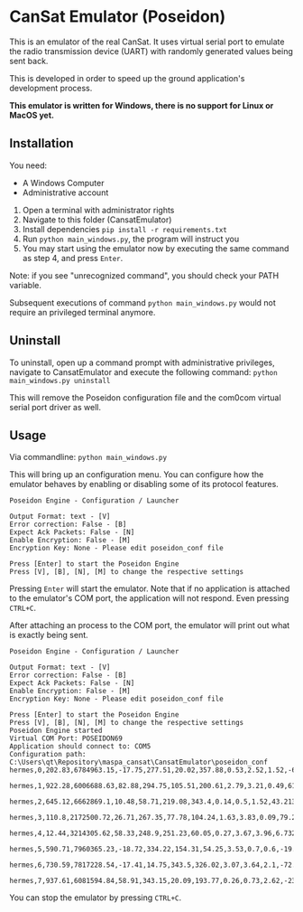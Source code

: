 # CanSat Emulator (Poseidon)

This is an emulator of the real CanSat. It uses virtual serial port to emulate the radio transmission device (UART) with randomly generated values being sent back.

This is developed in order to speed up the ground application's development process.

**This emulator is written for Windows, there is no support for Linux or MacOS yet.**

## Installation

You need:
- A Windows Computer
- Administrative account

1. Open a terminal with administrator rights
2. Navigate to this folder (CansatEmulator)
3. Install dependencies `pip install -r requirements.txt`
4. Run `python main_windows.py`, the program will instruct you
5. You may start using the emulator now by executing the same command as step 4, and press `Enter`.

Note: if you see "unrecognized command", you should check your PATH variable.

Subsequent executions of command `python main_windows.py` would not require an privileged terminal anymore.

## Uninstall

To uninstall, open up a command prompt with administrative privileges, navigate to CansatEmulator and execute the following command:
`python main_windows.py uninstall`

This will remove the Poseidon configuration file and the com0com virtual serial port driver as well.

## Usage
Via commandline:
`python main_windows.py`

This will bring up an configuration menu. You can configure how the emulator behaves by enabling or disabling some of its protocol features.
```
Poseidon Engine - Configuration / Launcher

Output Format: text - [V]
Error correction: False - [B]
Expect Ack Packets: False - [N]
Enable Encryption: False - [M]
Encryption Key: None - Please edit poseidon_conf file

Press [Enter] to start the Poseidon Engine
Press [V], [B], [N], [M] to change the respective settings
```

Pressing `Enter` will start the emulator. Note that if no application is attached to the emulator's COM port, the application will not respond. Even pressing `CTRL+C`.

After attaching an process to the COM port, the emulator will print out what is exactly being sent.

```
Poseidon Engine - Configuration / Launcher

Output Format: text - [V]
Error correction: False - [B]
Expect Ack Packets: False - [N]
Enable Encryption: False - [M]
Encryption Key: None - Please edit poseidon_conf file

Press [Enter] to start the Poseidon Engine
Press [V], [B], [N], [M] to change the respective settings
Poseidon Engine started
Virtual COM Port: POSEIDON69
Application should connect to: COM5
Configuration path: C:\Users\qt\Repository\maspa_cansat\CansatEmulator\poseidon_conf
hermes,0,202.83,6784963.15,-17.75,277.51,20.02,357.88,0.53,2.52,1.52,-69.61135591546874,20.472343225916802,5.02

hermes,1,922.28,6006688.63,82.88,294.75,105.51,200.61,2.79,3.21,0.49,61.41025081377836,138.7792539031496,13.88

hermes,2,645.12,6662869.1,10.48,58.71,219.08,343.4,0.14,0.5,1.52,43.2130352399532,-128.46716784626386,10.82

hermes,3,110.8,2172500.72,26.71,267.35,77.78,104.24,1.63,3.83,0.09,79.24059939767179,150.50543911919107,2.05

hermes,4,12.44,3214305.62,58.33,248.9,251.23,60.05,0.27,3.67,3.96,6.732475129203763,172.82388341176005,6.4

hermes,5,590.71,7960365.23,-18.72,334.22,154.31,54.25,3.53,0.7,0.6,-19.362909985883988,-37.34590845674643,1.41

hermes,6,730.59,7817228.54,-17.41,14.75,343.5,326.02,3.07,3.64,2.1,-72.07425712125452,3.834111120759559,5.23

hermes,7,937.61,6081594.84,58.91,343.15,20.09,193.77,0.26,0.73,2.62,-23.910271485077843,-10.242802208595293,7.24
```

You can stop the emulator by pressing `CTRL+C`.